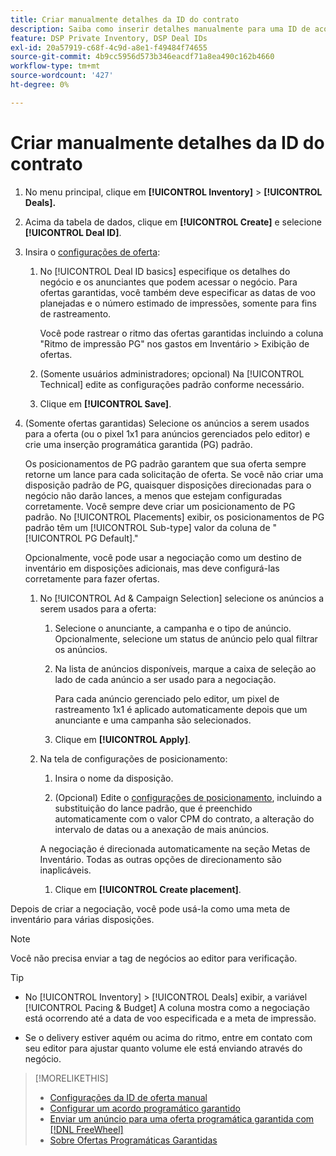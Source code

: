 ```yaml
---
title: Criar manualmente detalhes da ID do contrato
description: Saiba como inserir detalhes manualmente para uma ID de acordo.
feature: DSP Private Inventory, DSP Deal IDs
exl-id: 20a57919-c68f-4c9d-a8e1-f49484f74655
source-git-commit: 4b9cc5956d573b346eacdf71a8ea490c162b4660
workflow-type: tm+mt
source-wordcount: '427'
ht-degree: 0%

---
```


# Criar manualmente detalhes da ID do contrato

1. No menu principal, clique em **[!UICONTROL Inventory]** > **[!UICONTROL Deals].**

1. Acima da tabela de dados, clique em **[!UICONTROL Create]** e selecione **[!UICONTROL Deal ID]**.

1. Insira o [configurações de oferta](deal-id-settings.md):

   1. No [!UICONTROL Deal ID basics] especifique os detalhes do negócio e os anunciantes que podem acessar o negócio. Para ofertas garantidas, você também deve especificar as datas de voo planejadas e o número estimado de impressões, somente para fins de rastreamento.

      Você pode rastrear o ritmo das ofertas garantidas incluindo a coluna &quot;Ritmo de impressão PG&quot; nos gastos em Inventário > Exibição de ofertas.

   1. (Somente usuários administradores; opcional) Na [!UICONTROL Technical] edite as configurações padrão conforme necessário.

   1. Clique em **[!UICONTROL Save]**.

1. (Somente ofertas garantidas) Selecione os anúncios a serem usados para a oferta (ou o pixel 1x1 para anúncios gerenciados pelo editor) e crie uma inserção programática garantida (PG) padrão.

   Os posicionamentos de PG padrão garantem que sua oferta sempre retorne um lance para cada solicitação de oferta. Se você não criar uma disposição padrão de PG, quaisquer disposições direcionadas para o negócio não darão lances, a menos que estejam configuradas corretamente. Você sempre deve criar um posicionamento de PG padrão. No [!UICONTROL Placements] exibir, os posicionamentos de PG padrão têm um [!UICONTROL Sub-type] valor da coluna de &quot;[!UICONTROL PG Default].&quot;

   Opcionalmente, você pode usar a negociação como um destino de inventário em disposições adicionais, mas deve configurá-las corretamente para fazer ofertas.

   1. No [!UICONTROL Ad & Campaign Selection] selecione os anúncios a serem usados para a oferta:

      1. Selecione o anunciante, a campanha e o tipo de anúncio. Opcionalmente, selecione um status de anúncio pelo qual filtrar os anúncios.

      1. Na lista de anúncios disponíveis, marque a caixa de seleção ao lado de cada anúncio a ser usado para a negociação.

         Para cada anúncio gerenciado pelo editor, um pixel de rastreamento 1x1 é aplicado automaticamente depois que um anunciante e uma campanha são selecionados.

      1. Clique em **[!UICONTROL Apply]**.

   1. Na tela de configurações de posicionamento:

      1. Insira o nome da disposição.

      1. (Opcional) Edite o [configurações de posicionamento](/help/dsp/campaign-management/placements/placement-settings.md), incluindo a substituição do lance padrão, que é preenchido automaticamente com o valor CPM do contrato, a alteração do intervalo de datas ou a anexação de mais anúncios.

      A negociação é direcionada automaticamente na seção Metas de Inventário. Todas as outras opções de direcionamento são inaplicáveis.

      1. Clique em **[!UICONTROL Create placement]**.

Depois de criar a negociação, você pode usá-la como uma meta de inventário para várias disposições.

>[!NOTE]
>
> Você não precisa enviar a tag de negócios ao editor para verificação.

>[!TIP]
>
>* No [!UICONTROL Inventory] > [!UICONTROL Deals] exibir, a variável [!UICONTROL Pacing & Budget] A coluna mostra como a negociação está ocorrendo até a data de voo especificada e a meta de impressão.
>
>* Se o delivery estiver aquém ou acima do ritmo, entre em contato com seu editor para ajustar quanto volume ele está enviando através do negócio.

>[!MORELIKETHIS]
>
>* [Configurações da ID de oferta manual](deal-id-settings.md)
>* [Configurar um acordo programático garantido](programmatic-guaranteed-set-up.md)
>* [Enviar um anúncio para uma oferta programática garantida com [!DNL FreeWheel]](freewheel-submit.md)
>* [Sobre Ofertas Programáticas Garantidas](programmatic-guaranteed-about.md)
<!-- >* [Specify Placements and Ads for a Private Deal](deal-id-attach-placements.md)-->
